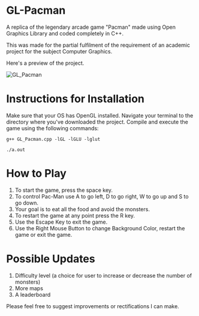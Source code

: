 # GL-Pacman

A replica of the legendary arcade game "Pacman" made using Open Graphics Library and coded completely in C++.

This was made for the partial fulfilment of the requirement of an academic project for the subject Computer Graphics.

Here's a preview of the project.

![GL_Pacman](https://user-images.githubusercontent.com/62807226/104834917-e6928e80-58c8-11eb-94ab-a184c6ac5916.gif)

# Instructions for Installation

Make sure that your OS has OpenGL installed. Navigate your terminal to the directory where you've downloaded the project. Compile and execute the game using the following commands:

`g++ GL_Pacman.cpp -lGL -lGLU -lglut`

`./a.out`

# How to Play
  
  1. To start the game, press the space key.
  2. To control Pac-Man use A to go left, D to go right, W to go up and S to go down.
  3. Your goal is to eat all the food and avoid the monsters.
  4. To restart the game at any point press the R key.
  5. Use the Escape Key to exit the game.
  6. Use the Right Mouse Button to change Background Color, restart the game or exit the game.
  
# Possible Updates
  1. Difficulty level (a choice for user to increase or decrease the number of monsters)
  2. More maps 
  3. A leaderboard
  
  Please feel free to suggest improvements or rectifications I can make.
  
